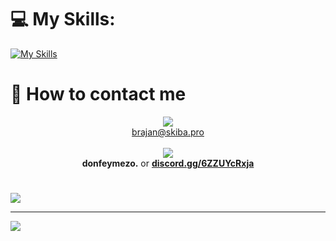 
# 💻 My Skills:
[![My Skills](https://skillicons.dev/icons?i=html,css,js,ts,jquery,php,lua,py,mysql,sqlite,figma)](https://skillicons.dev)

# 📩 How to contact me
<p align="center">
  <a>
     <img src="https://skillicons.dev/icons?i=gmail" /> <br>
    <a href="mailto:brajan@skiba.pro">brajan@skiba.pro</a> <br><br>
     <img src="https://skillicons.dev/icons?i=discord" /> <br>
    <b>donfeymezo.</b> or <a href="https://discord.gg/6ZZUYcRxja" style="font-weight: bold">discord.gg/6ZZUYcRxja</a>
  </a>
</p>

#   
![](https://quotes-github-readme.vercel.app/api?type=horizontal&theme=tokyonight)

---
[![](https://visitcount.itsvg.in/api?id=feymez&icon=0&color=1)](https://visitcount.itsvg.in)

<!-- Proudly created with GPRM ( https://gprm.itsvg.in ) -->
